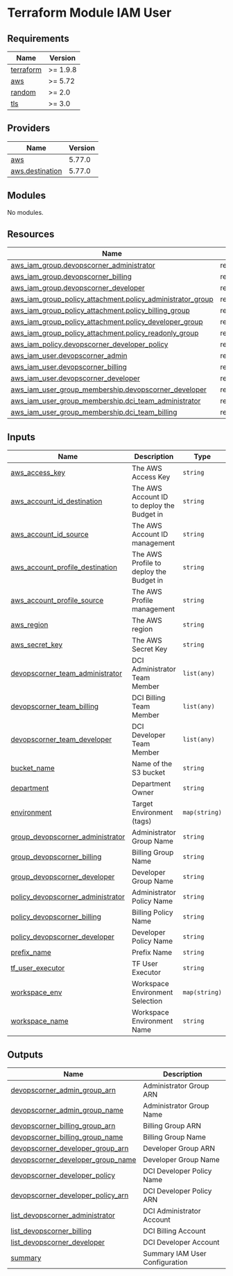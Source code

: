 # Terraform Module IAM User

<!-- BEGIN_TF_DOCS -->
## Requirements

| Name | Version |
|------|---------|
| <a name="requirement_terraform"></a> [terraform](#requirement\_terraform) | >= 1.9.8 |
| <a name="requirement_aws"></a> [aws](#requirement\_aws) | >= 5.72 |
| <a name="requirement_random"></a> [random](#requirement\_random) | >= 2.0 |
| <a name="requirement_tls"></a> [tls](#requirement\_tls) | >= 3.0 |

## Providers

| Name | Version |
|------|---------|
| <a name="provider_aws"></a> [aws](#provider\_aws) | 5.77.0 |
| <a name="provider_aws.destination"></a> [aws.destination](#provider\_aws.destination) | 5.77.0 |

## Modules

No modules.

## Resources

| Name | Type |
|------|------|
| [aws_iam_group.devopscorner_administrator](https://registry.terraform.io/providers/hashicorp/aws/latest/docs/resources/iam_group) | resource |
| [aws_iam_group.devopscorner_billing](https://registry.terraform.io/providers/hashicorp/aws/latest/docs/resources/iam_group) | resource |
| [aws_iam_group.devopscorner_developer](https://registry.terraform.io/providers/hashicorp/aws/latest/docs/resources/iam_group) | resource |
| [aws_iam_group_policy_attachment.policy_administrator_group](https://registry.terraform.io/providers/hashicorp/aws/latest/docs/resources/iam_group_policy_attachment) | resource |
| [aws_iam_group_policy_attachment.policy_billing_group](https://registry.terraform.io/providers/hashicorp/aws/latest/docs/resources/iam_group_policy_attachment) | resource |
| [aws_iam_group_policy_attachment.policy_developer_group](https://registry.terraform.io/providers/hashicorp/aws/latest/docs/resources/iam_group_policy_attachment) | resource |
| [aws_iam_group_policy_attachment.policy_readonly_group](https://registry.terraform.io/providers/hashicorp/aws/latest/docs/resources/iam_group_policy_attachment) | resource |
| [aws_iam_policy.devopscorner_developer_policy](https://registry.terraform.io/providers/hashicorp/aws/latest/docs/resources/iam_policy) | resource |
| [aws_iam_user.devopscorner_admin](https://registry.terraform.io/providers/hashicorp/aws/latest/docs/resources/iam_user) | resource |
| [aws_iam_user.devopscorner_billing](https://registry.terraform.io/providers/hashicorp/aws/latest/docs/resources/iam_user) | resource |
| [aws_iam_user.devopscorner_developer](https://registry.terraform.io/providers/hashicorp/aws/latest/docs/resources/iam_user) | resource |
| [aws_iam_user_group_membership.devopscorner_developer](https://registry.terraform.io/providers/hashicorp/aws/latest/docs/resources/iam_user_group_membership) | resource |
| [aws_iam_user_group_membership.dci_team_administrator](https://registry.terraform.io/providers/hashicorp/aws/latest/docs/resources/iam_user_group_membership) | resource |
| [aws_iam_user_group_membership.dci_team_billing](https://registry.terraform.io/providers/hashicorp/aws/latest/docs/resources/iam_user_group_membership) | resource |

## Inputs

| Name | Description | Type | Default | Required |
|------|-------------|------|---------|:--------:|
| <a name="input_aws_access_key"></a> [aws\_access\_key](#input\_aws\_access\_key) | The AWS Access Key | `string` | n/a | yes |
| <a name="input_aws_account_id_destination"></a> [aws\_account\_id\_destination](#input\_aws\_account\_id\_destination) | The AWS Account ID to deploy the Budget in | `string` | n/a | yes |
| <a name="input_aws_account_id_source"></a> [aws\_account\_id\_source](#input\_aws\_account\_id\_source) | The AWS Account ID management | `string` | n/a | yes |
| <a name="input_aws_account_profile_destination"></a> [aws\_account\_profile\_destination](#input\_aws\_account\_profile\_destination) | The AWS Profile to deploy the Budget in | `string` | n/a | yes |
| <a name="input_aws_account_profile_source"></a> [aws\_account\_profile\_source](#input\_aws\_account\_profile\_source) | The AWS Profile management | `string` | n/a | yes |
| <a name="input_aws_region"></a> [aws\_region](#input\_aws\_region) | The AWS region | `string` | n/a | yes |
| <a name="input_aws_secret_key"></a> [aws\_secret\_key](#input\_aws\_secret\_key) | The AWS Secret Key | `string` | n/a | yes |
| <a name="input_dci_team_administrator"></a> [devopscorner\_team\_administrator](#input\_devopscorner\_team\_administrator) | DCI Administrator Team Member | `list(any)` | n/a | yes |
| <a name="input_dci_team_billing"></a> [devopscorner\_team\_billing](#input\_devopscorner\_team\_billing) | DCI Billing Team Member | `list(any)` | n/a | yes |
| <a name="input_dci_team_developer"></a> [devopscorner\_team\_developer](#input\_devopscorner\_team\_developer) | DCI Developer Team Member | `list(any)` | n/a | yes |
| <a name="input_bucket_name"></a> [bucket\_name](#input\_bucket\_name) | Name of the S3 bucket | `string` | n/a | yes |
| <a name="input_department"></a> [department](#input\_department) | Department Owner | `string` | n/a | yes |
| <a name="input_environment"></a> [environment](#input\_environment) | Target Environment (tags) | `map(string)` | n/a | yes |
| <a name="input_group_devopscorner_administrator"></a> [group\_devopscorner\_administrator](#input\_group\_devopscorner\_administrator) | Administrator Group Name | `string` | n/a | yes |
| <a name="input_group_devopscorner_billing"></a> [group\_devopscorner\_billing](#input\_group\_devopscorner\_billing) | Billing Group Name | `string` | n/a | yes |
| <a name="input_group_devopscorner_developer"></a> [group\_devopscorner\_developer](#input\_group\_devopscorner\_developer) | Developer Group Name | `string` | n/a | yes |
| <a name="input_policy_devopscorner_administrator"></a> [policy\_devopscorner\_administrator](#input\_policy\_devopscorner\_administrator) | Administrator Policy Name | `string` | n/a | yes |
| <a name="input_policy_devopscorner_billing"></a> [policy\_devopscorner\_billing](#input\_policy\_devopscorner\_billing) | Billing Policy Name | `string` | n/a | yes |
| <a name="input_policy_devopscorner_developer"></a> [policy\_devopscorner\_developer](#input\_policy\_devopscorner\_developer) | Developer Policy Name | `string` | n/a | yes |
| <a name="input_prefix_name"></a> [prefix\_name](#input\_prefix\_name) | Prefix Name | `string` | n/a | yes |
| <a name="input_tf_user_executor"></a> [tf\_user\_executor](#input\_tf\_user\_executor) | TF User Executor | `string` | n/a | yes |
| <a name="input_workspace_env"></a> [workspace\_env](#input\_workspace\_env) | Workspace Environment Selection | `map(string)` | n/a | yes |
| <a name="input_workspace_name"></a> [workspace\_name](#input\_workspace\_name) | Workspace Environment Name | `string` | n/a | yes |

## Outputs

| Name | Description |
|------|-------------|
| <a name="output_devopscorner_admin_group_arn"></a> [devopscorner\_admin\_group\_arn](#output\_devopscorner\_admin\_group\_arn) | Administrator Group ARN |
| <a name="output_devopscorner_admin_group_name"></a> [devopscorner\_admin\_group\_name](#output\_devopscorner\_admin\_group\_name) | Administrator Group Name |
| <a name="output_devopscorner_billing_group_arn"></a> [devopscorner\_billing\_group\_arn](#output\_devopscorner\_billing\_group\_arn) | Billing Group ARN |
| <a name="output_devopscorner_billing_group_name"></a> [devopscorner\_billing\_group\_name](#output\_devopscorner\_billing\_group\_name) | Billing Group Name |
| <a name="output_devopscorner_developer_group_arn"></a> [devopscorner\_developer\_group\_arn](#output\_devopscorner\_developer\_group\_arn) | Developer Group ARN |
| <a name="output_devopscorner_developer_group_name"></a> [devopscorner\_developer\_group\_name](#output\_devopscorner\_developer\_group\_name) | Developer Group Name |
| <a name="output_devopscorner_developer_policy"></a> [devopscorner\_developer\_policy](#output\_devopscorner\_developer\_policy) | DCI Developer Policy Name |
| <a name="output_devopscorner_developer_policy_arn"></a> [devopscorner\_developer\_policy\_arn](#output\_devopscorner\_developer\_policy\_arn) | DCI Developer Policy ARN |
| <a name="output_list_devopscorner_administrator"></a> [list\_devopscorner\_administrator](#output\_list\_devopscorner\_administrator) | DCI Administrator Account |
| <a name="output_list_devopscorner_billing"></a> [list\_devopscorner\_billing](#output\_list\_devopscorner\_billing) | DCI Billing Account |
| <a name="output_list_devopscorner_developer"></a> [list\_devopscorner\_developer](#output\_list\_devopscorner\_developer) | DCI Developer Account |
| <a name="output_summary"></a> [summary](#output\_summary) | Summary IAM User Configuration |
<!-- END_TF_DOCS -->